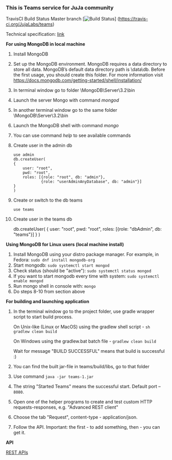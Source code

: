 ### This is Teams service for JuJa community
TravisCI Build Status Master branch [![Build Status](https://travis-ci.org/JujaLabs/teams.svg?branch=develop)]
(https://travis-ci.org/JujaLabs/teams)

Technical specification: [link](https://github.com/JujaLabs/docs/tree/master/architecture/team)

**For using MongoDB in local machine**
 1. Install MongoDB
 2. Set up the MongoDB environment.
    MongoDB requires a data directory to store all data. MongoDB’s 
    default data directory path is \data\db. Before the first usage,
    you should create this folder. For more information visit 
    https://docs.mongodb.com/getting-started/shell/installation/
 3. In terminal window go to folder \MongoDB\Server\3.2\bin
 4. Launch the server Mongo with command _mongod_
 5. In another terminal window go to the same folder \MongoDB\Server\3.2\bin
 6. Launch the MongoDB shell with command _mongo_
 7. You can use command _help_ to see available commands
 8. Create user in the admin db
 
        use admin
        db.createUser(
        {
            user: "root",
            pwd: "root",
            roles: [{role: "root", db: "admin"},
                    {role: "userAdminAnyDatabase", db: "admin"}]
        }
        )
        
 9. Create or switch to the db teams
 
        use teams
 10. Create user in the teams db
 
        db.createUser(
        {
            user: "root",
            pwd: "root",
            roles: [{role: "dbAdmin", db: "teams"}]
        }
        )

**Using MongoDB for Linux users (local machine install)**

 1. Install MongoDB using your distro package manager. For example, in Fedora: `sudo dnf install mongodb-org`
 2. Start mongodb: `sudo systemctl start mongod`
 3. Check status (should be "active"): `sudo systemctl status mongod`
 4. If you want to start mongodb every time with system: `sudo systemctl enable mongod`
 5. Run mongo shell in console with: `mongo`
 6. Do steps 8-10 from section above
        
**For building and launching application**
 1. In the terminal window go to the project folder,
    use gradle wrapper script to start build process.
    
    On Unix-like (Linux or  MacOS) using the gradlew shell script  - `sh gradlew clean build` 
    
    On Windows using the gradlew.bat batch file  - `gradlew clean build`
    
    Wait for message "BUILD SUCCESSFUL" means that  build is successful :)
 2. You can find the built jar-file in teams/build/libs,
    go to that folder
 3. Use command `java -jar teams-1.jar`
 4. The string "Started Teams" means the successful start. 
    Default port – `8080`.
 5. Open one of the helper programs to create and test custom HTTP
    requests-responses, e.g. "Advanced REST client"
 6. Choose the tab "Request", content-type - application/json.
 7. Follow the API. Important: the first - to add something,  then - you can get it.

 **API**
 
[REST APIs](https://github.com/JuniorsJava/gamification/wiki/REST-APIs)